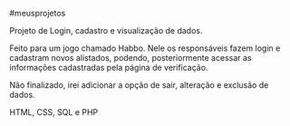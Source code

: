 #meusprojetos

Projeto de Login, cadastro e visualização de dados.

Feito para um jogo chamado Habbo. Nele os responsáveis fazem login e cadastram novos alistados, podendo, posteriormente acessar as informações cadastradas pela página de verificação.

Não finalizado, irei adicionar a opção de sair, alteração e exclusão de dados.

HTML, CSS, SQL e PHP
